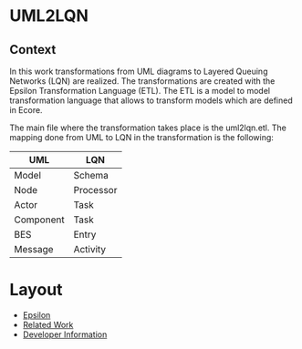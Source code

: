 # UML2LQN

## Context
In this work transformations from UML diagrams to Layered Queuing Networks (LQN) are realized.
The transformations are created with the Epsilon Transformation Language (ETL).
The ETL is a model to model transformation language that allows to transform models which are defined in Ecore.

The main file where the transformation takes place is the uml2lqn.etl.
The mapping done from UML to LQN in the transformation is the following:

| UML		| LQN       |
| --------- | --------- |
| Model		| Schema    |
| Node		| Processor |
| Actor		| Task      |
| Component | Task      |
| BES       | Entry     |
| Message   | Activity  |


# Layout
* [Epsilon](documentation/Epsilon.md)
* [Related Work](documentation/RelatedWork.md)
* [Developer Information](documentation/DeveloperInformation.md)
